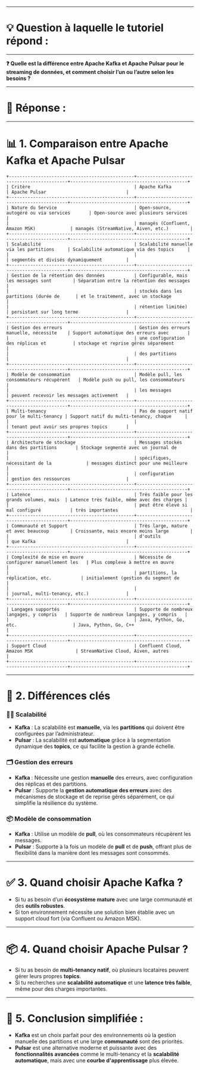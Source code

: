 ----------------------
# 💡 Question à laquelle le tutoriel répond :
----------------------

**❓ Quelle est la différence entre Apache Kafka et Apache Pulsar pour le streaming de données, et comment choisir l’un ou l’autre selon les besoins ?**

----------------------
# 📝 Réponse :
----------------------

# 📊 1. Comparaison entre Apache Kafka et Apache Pulsar

```
+-----------------------------------------------+--------------------------------------------+--------------------------------------------+
| Critère                                       | Apache Kafka                               | Apache Pulsar                              |
+-----------------------------------------------+--------------------------------------------+--------------------------------------------+
| Nature du Service                             | Open-source, autogéré ou via services       | Open-source avec plusieurs services        |
|                                               | managés (Confluent, Amazon MSK)             | managés (StreamNative, Aiven, etc.)        |
+-----------------------------------------------+--------------------------------------------+--------------------------------------------+
| Scalabilité                                   | Scalabilité manuelle via les partitions     | Scalabilité automatique via des topics     |
|                                               |                                            | segmentés et divisés dynamiquement         |
+-----------------------------------------------+--------------------------------------------+--------------------------------------------+
| Gestion de la rétention des données           | Configurable, mais les messages sont        | Séparation entre la rétention des messages |
|                                               | stockés dans les partitions (durée de      | et le traitement, avec un stockage         |
|                                               | rétention limitée)                         | persistant sur long terme                  |
+-----------------------------------------------+--------------------------------------------+--------------------------------------------+
| Gestion des erreurs                           | Gestion des erreurs manuelle, nécessite    | Support automatique des erreurs avec       |
|                                               | une configuration des réplicas et          | stockage et reprise gérés séparément       |
|                                               | des partitions                             |                                            |
+-----------------------------------------------+--------------------------------------------+--------------------------------------------+
| Modèle de consommation                        | Modèle pull, les consommateurs récupèrent   | Modèle push ou pull, les consommateurs     |
|                                               | les messages                               | peuvent recevoir les messages activement   |
+-----------------------------------------------+--------------------------------------------+--------------------------------------------+
| Multi-tenancy                                 | Pas de support natif pour le multi-tenancy | Support natif du multi-tenancy, chaque     |
|                                               |                                            | tenant peut avoir ses propres topics       |
+-----------------------------------------------+--------------------------------------------+--------------------------------------------+
| Architecture de stockage                      | Messages stockés dans des partitions       | Stockage segmenté avec un journal de       |
|                                               | spécifiques, nécessitant de la             | messages distinct pour une meilleure       |
|                                               | configuration                              | gestion des ressources                     |
+-----------------------------------------------+--------------------------------------------+--------------------------------------------+
| Latence                                       | Très faible pour les grands volumes, mais  | Latence très faible, même avec des charges |
|                                               | peut être élevé si mal configuré           | très importantes                           |
+-----------------------------------------------+--------------------------------------------+--------------------------------------------+
| Communauté et Support                         | Très large, mature et avec beaucoup        | Croissante, mais encore moins large        |
|                                               | d'outils                                  | que Kafka                                  |
+-----------------------------------------------+--------------------------------------------+--------------------------------------------+
| Complexité de mise en œuvre                   | Nécessite de configurer manuellement les   | Plus complexe à mettre en œuvre            |
|                                               | partitions, la réplication, etc.           | initialement (gestion du segment de        |
|                                               |                                            | journal, multi-tenancy, etc.)              |
+-----------------------------------------------+--------------------------------------------+--------------------------------------------+
| Langages supportés                            | Supporte de nombreux langages, y compris   | Supporte de nombreux langages, y compris   |
|                                               | Java, Python, Go, etc.                     | Java, Python, Go, C++                      |
+-----------------------------------------------+--------------------------------------------+--------------------------------------------+
| Support Cloud                                 | Confluent Cloud, Amazon MSK                | StreamNative Cloud, Aiven, autres          |
+-----------------------------------------------+--------------------------------------------+--------------------------------------------+
```

---

# 🔄 2. Différences clés

### 🧑‍💻 **Scalabilité**
- **Kafka** : La scalabilité est **manuelle**, via les **partitions** qui doivent être configurées par l’administrateur.
- **Pulsar** : La scalabilité est **automatique** grâce à la segmentation dynamique des **topics**, ce qui facilite la gestion à grande échelle.

### 🗂️ **Gestion des erreurs**
- **Kafka** : Nécessite une gestion **manuelle** des erreurs, avec configuration des réplicas et des partitions.
- **Pulsar** : Supporte la **gestion automatique des erreurs** avec des mécanismes de stockage et de reprise gérés séparément, ce qui simplifie la résilience du système.

### 📦 **Modèle de consommation**
- **Kafka** : Utilise un modèle de **pull**, où les consommateurs récupèrent les messages.
- **Pulsar** : Supporte à la fois un modèle de **pull** et de **push**, offrant plus de flexibilité dans la manière dont les messages sont consommés.

---

# ✅ 3. Quand choisir Apache Kafka ?
- Si tu as besoin d’un **écosystème mature** avec une large communauté et des **outils robustes**.
- Si ton environnement nécessite une solution bien établie avec un support cloud fort (via Confluent ou Amazon MSK).

---

# 📦 4. Quand choisir Apache Pulsar ?
- Si tu as besoin de **multi-tenancy natif**, où plusieurs locataires peuvent gérer leurs propres **topics**.
- Si tu recherches une **scalabilité automatique** et une **latence très faible**, même pour des charges importantes.

---

# 🎯 5. Conclusion simplifiée :
- **Kafka** est un choix parfait pour des environnements où la gestion manuelle des partitions et une large **communauté** sont des priorités.
- **Pulsar** est une alternative moderne et puissante avec des **fonctionnalités avancées** comme le multi-tenancy et la **scalabilité automatique**, mais avec une **courbe d'apprentissage** plus élevée.
